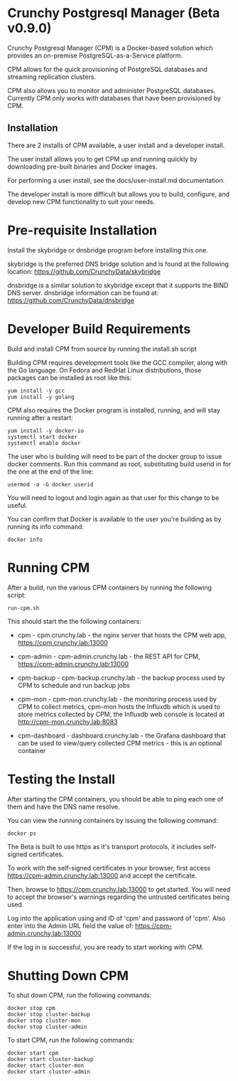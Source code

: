 Crunchy Postgresql Manager (Beta v0.9.0)
==========================

Crunchy Postgresql Manager (CPM) is a Docker-based solution which
provides an on-premise PostgreSQL-as-a-Service platform.

CPM allows for the quick provisioning of PostgreSQL databases
and streaming replication clusters.  

CPM also allows you to monitor and administer PostgreSQL
databases.  Currently CPM only works with databases that have
been provisioned by CPM.

Installation
------------

There are 2 installs of CPM available, a user install and a developer
install.

The user install allows you to get CPM up and running quickly by
downloading pre-built binaries and Docker images.

For performing a user install, see the docs/user-install.md 
documentation.

The developer install is more difficult but allows you to build, 
configure, and develop new CPM functionality to suit your needs.

Pre-requisite Installation
============

Install the skybridge or dnsbridge program before installing this one.

skybridge is the preferred DNS bridge solution and is found
at the following location: https://github.com/CrunchyData/skybridge

dnsbridge is a similar solution to skybridge except that it
supports the BIND DNS server.  dnsbridge information can be found
at: https://github.com/CrunchyData/dnsbridge



Developer Build Requirements
==================

Build and install CPM from source by running the install.sh script

Building CPM requires development tools like the GCC compiler, along with
the Go language.  On Fedora and RedHat Linux distributions, those packages
can be installed as root like this:
~~~~~~~~~~~~~~~~~~~~~~~~~
yum install -y gcc
yum install -y golang
~~~~~~~~~~~~~~~~~~~~~~~~~

CPM also requires the Docker program is installed, running, and will stay
running after a restart:

~~~~~~~~~~~~~~~~~~~~~~~~~
yum install -y docker-io
systemctl start docker
systemctl enable docker
~~~~~~~~~~~~~~~~~~~~~~~~~

The user who is building will need to be part of the docker group
to issue docker comments.  Run this command as root, substituting
build userid in for the one at the end of the line:

~~~~~~~~~~~~~~~~~~~~~~~~~
usermod -a -G docker userid
~~~~~~~~~~~~~~~~~~~~~~~~~

You will need to logout and login again as that user for this
change to be useful.

You can confirm that Docker is available to the user you're building as
by running its info command:

~~~~~~~~~~~~~~~~~~~~~~~~~
docker info
~~~~~~~~~~~~~~~~~~~~~~~~~


Running CPM
===========

After a build, run the various CPM containers by running the following
script:

~~~~~~~~~~~~~~~~~~~~~~~~~
run-cpm.sh
~~~~~~~~~~~~~~~~~~~~~~~~~

This should start the the following containers:

* cpm - cpm.crunchy.lab - the nginx server that hosts the CPM
   	      web app, https://cpm.crunchy.lab:13000

* cpm-admin - cpm-admin.crunchy.lab - the REST API for CPM, https://cpm-admin.crunchy.lab:13000

* cpm-backup - cpm-backup.crunchy.lab - the backup process used by CPM to schedule and run backup jobs

* cpm-mon - cpm-mon.crunchy.lab - the monitoring process used by CPM to collect metrics, cpm-mon hosts the Influxdb which is used to store metrics collected by CPM, the Influxdb web console is located at http://cpm-mon.crunchy.lab:8083

* cpm-dashboard - dashboard.crunchy.lab - the Grafana dashboard that can be used to view/query collected CPM metrics - this is an optional container

Testing the Install
===========

After starting the CPM containers, you should be able to ping
each one of them and have the DNS name resolve.

You can view the running containers by issuing the following command:

~~~~~~~~~~~~~~~~~~~~~~~~~
docker ps
~~~~~~~~~~~~~~~~~~~~~~~~~

The Beta is built to use https as it's transport protocols, it
includes self-signed certificates.  

To work with the self-signed certificates in your browser, first
access https://cpm-admin.crunchy.lab:13000 and accept the 
certificate.

Then, browse to https://cpm.crunchy.lab:13000 to get started.  You will
need to accept the browser's warnings regarding the untrusted certificates
being used.

Log into the application using and ID of 'cpm' and password of 'cpm'.
Also enter into the Admin URL field the value of:
https://cpm-admin.crunchy.lab:13000

If the log in is successful, you are ready to start working with CPM.

Shutting Down CPM
===========

To shut down CPM, run the following commands:

~~~~~~~~~~~~~~~~~~~~~~~~~
docker stop cpm
docker stop cluster-backup
docker stop cluster-mon
docker stop cluster-admin
~~~~~~~~~~~~~~~~~~~~~~~~~
	

To start CPM, run the following commands:

~~~~~~~~~~~~~~~~~~~~~~~~~
docker start cpm
docker start cluster-backup
docker start cluster-mon
docker start cluster-admin
~~~~~~~~~~~~~~~~~~~~~~~~~
	
